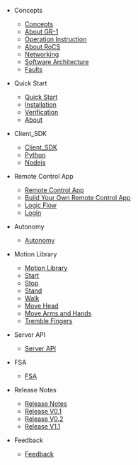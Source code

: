 - Concepts

  - [Concepts](concepts/overview.md)
  - [About GR-1](concepts/about_gr1.md)
  - [Operation Instruction](concepts/operation_instruction.md)
  - [About RoCS](concepts/about_rocs.md)
  - [Networking](concepts/network.md)
  - [Software Architecture](concepts/software_architecture.md)
  - [Faults](concepts/faults.md)
- Quick Start

  - [Quick Start](quick_start/overview.md)
  - [Installation](quick_start/installation.md)
  - [Verification](quick_start/verification.md)
  - [About](quick_start/about.md)
- Client_SDK

  - [Client_SDK](client_sdk/overview.md)
  - [Python](https://fftai.github.io/rocs_client_py/index.html)
  - [Nodejs](https://fftai.github.io/rocs_client_js/index.html)
- Remote Control App

  - [Remote Control App](demo_app/overview.md)
  - [Build Your Own Remote Control App](demo_app/app_project_setup.md)
  - [Logic Flow](demo_app/logic_flow.md)
  - [Login](demo_app/login.md)
- Autonomy

  - [Autonomy](autonomy/overview.md)
- Motion Library
  - [Motion Library](motion_library/overview.md)
  - [Start](motion_library/start.md)
  - [Stop](motion_library/stop.md)
  - [Stand](motion_library/stand.md)
  - [Walk](motion_library/walk.md)
  - [Move Head](motion_library/move_head.md)
  - [Move Arms and Hands](motion_library/move_arms_and_hands.md)
  - [Tremble Fingers](motion_library/tremble_fingers.md)

- Server API

  - [Server API](server_api/ServerAPI.md)
- FSA

  - [FSA](fsa/about_fsa.md)
- Release Notes

  - [Release Notes](release/overview.md)
  - [Release V0.1](release/v0.1.md)
  - [Release V0.2](release/v0.2.md)
  - [Release V1.1](release/v1.1.md)
- Feedback

  - [Feedback](feedback/overview.md)
